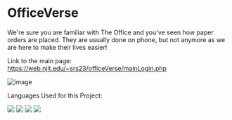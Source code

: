 # OfficeVerse
We're sure you are familiar with The Office and you've seen how paper orders are placed. They are usually done on phone, but not anymore as we are here to make their lives easier!

Link to the main page: https://web.njit.edu/~srs23/officeVerse/mainLogin.php

![image](https://user-images.githubusercontent.com/98771010/160266840-b3c7bd20-a2b2-46fa-84f3-33c646a2d910.png)

Languages Used for this Project:

<p>
  <img src="https://img.shields.io/badge/HTML5-E34F26?style=for-the-badge&logo=html5&logoColor=white" />
  <img src="https://img.shields.io/badge/CSS3-1572B6?style=for-the-badge&logo=css3&logoColor=white" />
  <img src="https://img.shields.io/badge/JavaScript-323330?style=for-the-badge&logo=javascript&logoColor=F7DF1E" />
  <img src="https://img.shields.io/badge/PHP-777BB4?style=for-the-badge&logo=php&logoColor=white" />
</p>
